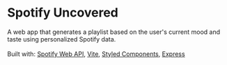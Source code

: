 # Spotify Uncovered
A web app that generates a playlist based on the user's current mood and taste using personalized Spotify data. <br/>
<br/>
Built with: <a href="https://developer.spotify.com/documentation/web-api">Spotify Web API</a>, <a href="https://vitejs.dev/">Vite</a>, <a href="https://styled-components.com/">Styled Components</a>, <a href="https://expressjs.com/">Express</a>
